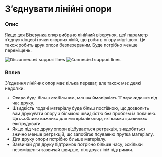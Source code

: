 Зʼєднувати лінійні опори
====

### **Опис**

Якщо для [Візерунка опор](support_pattern.md) вибрано лінійний візерунок, цей параметр з’єднує кінцеві точки опорних ліній, що робить опору міцнішою. Це також робить друк опори безперервним. Буде потрібно менше переміщень.

![Disconnected support lines](../images/zig_zaggify_support_disabled.png)
![Connected support lines](../images/zig_zaggify_support_enabled.png)

### **Вплив**

Зʼєднання лінійних опор має кілька переваг, але також має деякі недоліки:

* Опора буде більш стабільною, менша ймовірність її перекидання під час друку.
* Швидкість подачі матеріалу буде більш постійною, що дозволить вам друкувати опору з більшою швидкістю без проблем із подачею. Це особливо важливо для матеріалів опор, які важко правильно екструдувати.
* Якщо під час друку опори відбувається ретракція, знадобиться значно менше ретракцій, що запобігає псуванню прутка матеріалу.
* Для друку опори потрібно більше матеріалу.
* Зазвичай для друку підтримок потрібно більше часу, оскільки переміщення зазвичай швидше, ніж друк ліній підтримки.
